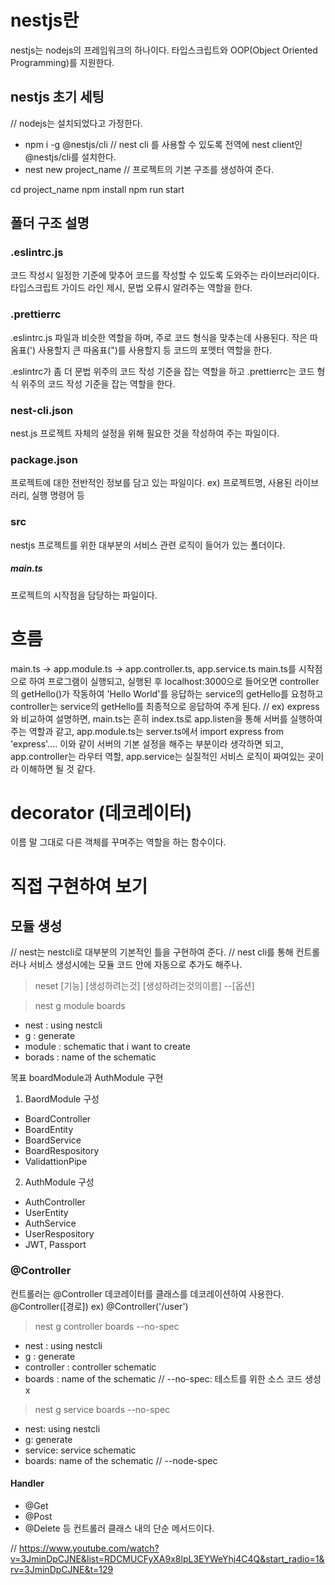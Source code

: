 # nestjs란
nestjs는 nodejs의 프레임워크의 하나이다. 타입스크립트와 OOP(Object Oriented Programming)를 지원한다.

## nestjs 초기 세팅
// nodejs는 설치되었다고 가정한다.
- npm i -g @nestjs/cli 
// nest cli 를 사용할 수 있도록 전역에 nest client인 @nestjs/cli를 설치한다.
- nest new project_name // 프로젝트의 기본 구조를 생성하여 준다. 

cd project_name
npm install
npm run start

## 폴더 구조 설명
### .eslintrc.js
코드 작성시 일정한 기준에 맞추어 코드를 작성할 수 있도록 도와주는 라이브러리이다. 타입스크립트 가이드 라인 제시, 문법 오류시 알려주는 역할을 한다.

### .prettierrc
.eslintrc.js 파일과 비슷한 역할을 하며, 주로 코드 형식을 맞추는데 사용된다.
작은 따옴표(') 사용할지 큰 따옴표(")를 사용할지 등 코드의 포멧터 역할을 한다. 


.eslintrc가 좀 더 문법 위주의 코드 작성 기준을 잡는 역할을 하고 .prettierrc는 코드 형식 위주의 코드 작성 기준을 잡는 역할을 한다. 

### nest-cli.json
nest.js 프로젝트 자체의 설정을 위해 필요한 것을 작성하여 주는 파일이다.

### package.json
프로젝트에 대한 전반적인 정보를 담고 있는 파일이다.
ex) 프로젝트명, 사용된 라이브러리, 실행 명령어 등

### src
nestjs 프로젝트를 위한 대부분의 서비스 관련 로직이 들어가 있는 폴더이다.

##### main.ts
프로젝트의 시작점을 담당하는 파일이다.

# 흐름
main.ts -> app.module.ts -> app.controller.ts, app.service.ts
main.ts를 시작점으로 하여 프로그램이 실행되고, 실행된 후 localhost:3000으로 들어오면 controller의 getHello()가 작동하여 'Hello World'를 응답하는 service의 getHello를 요청하고 controller는 service의 getHello를 최종적으로 응답하여 주게 된다. 
// ex) express와 비교하여 설명하면, main.ts는 흔히 index.ts로 app.listen을 통해 서버를 실행하여 주는 역할과 같고, app.module.ts는 server.ts에서 import express from 'express'.... 이와 같이 서버의 기본 설정을 해주는 부분이라 생각하면 되고, app.controller는 라우터 역할, app.service는 실질적인 서비스 로직이 짜여있는 곳이라 이해하면 될 것 같다.

# decorator (데코레이터)
이름 말 그대로 다른 객체를 꾸며주는 역할을 하는 함수이다.

# 직접 구현하여 보기
## 모듈 생성
// nest는 nestcli로 대부분의 기본적인 틀을 구현하여 준다.
// nest cli를 통해 컨트롤러나 서비스 생성시에는 모듈 코드 안에 자동으로 추가도 해주나.
> neset [기능] [생성하려는것] [생성하려는것의이름] --[옵션]

> nest g module boards
- nest : using nestcli
- g : generate
- module : schematic that i want to create
- borads : name of the schematic

목표 boardModule과 AuthModule 구현
1. BaordModule 구성
- BoardController
- BoardEntity
- BoardService
- BoardRespository
- ValidattionPipe
2. AuthModule 구성
- AuthController
- UserEntity
- AuthService
- UserRespository
- JWT, Passport

### @Controller
컨트롤러는 @Controller 데코레이터를 클래스를 데코레이션하여 사용한다. @Controller([경로])  ex) @Controller('/user')

> nest g controller boards --no-spec
- nest : using nestcli
- g : generate
- controller : controller schematic
- boards : name of the schematic
// --no-spec: 테스트를 위한 소스 코드 생성x

> nest g service boards --no-spec
- nest: using nestcli
- g: generate
- service: service schematic
- boards: name of the schematic
// --node-spec

#### Handler
- @Get
- @Post
- @Delete 등
컨트롤러 클래스 내의 단순 메서드이다.

// https://www.youtube.com/watch?v=3JminDpCJNE&list=RDCMUCFyXA9x8lpL3EYWeYhj4C4Q&start_radio=1&rv=3JminDpCJNE&t=129

